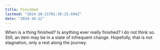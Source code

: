 ```yaml
---
title: Finished
lastmod: "2024-10-21T01:36:15.694Z"
date: "2024-10-12"
---
```


When is a thing finished? Is anything ever really finished? I do not think so. Still, an item may be in a state of infrequent change. Hopefully, that is not stagnation, only a rest along the journey.
